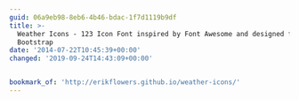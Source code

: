 ```yaml
---
guid: 06a9eb98-8eb6-4b46-bdac-1f7d1119b9df
title: >-
  Weather Icons - 123 Icon Font inspired by Font Awesome and designed for
  Bootstrap
date: '2014-07-22T10:45:39+00:00'
changed: '2019-09-24T14:43:09+00:00'


bookmark_of: 'http://erikflowers.github.io/weather-icons/'
---
```




